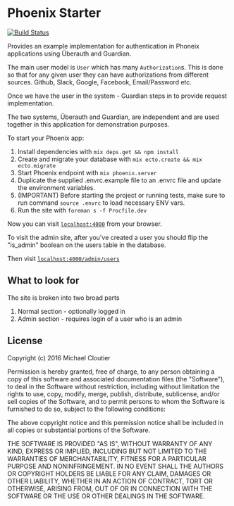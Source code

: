 # Phoenix Starter

[![Build Status](https://travis-ci.org/iNeedThis/phoenix-starter.svg?branch=master)](https://travis-ci.org/iNeedThis/phoenix-starter)

Provides an example implementation for authentication in Phoneix applications
using Überauth and Guardian.

The main user model is `User` which has many `Authorization`s. This is done so
that for any given user they can have authorizations from different sources.
Github, Slack, Google, Facebook, Email/Password etc.

Once we have the user in the system - Guardian steps in to provide request
implementation.

The two systems, Überauth and Guardian, are independent and are used together in
this application for demonstration purposes.

To start your Phoenix app:

  1. Install dependencies with `mix deps.get && npm install`
  2. Create and migrate your database with `mix ecto.create && mix ecto.migrate`
  3. Start Phoenix endpoint with `mix phoenix.server`
  4. Duplicate the supplied .envrc.example file to an .envrc file and update the environment variables.
  5. (IMPORTANT) Before starting the project or running tests, make sure to run command `source .envrc` to load necessary ENV vars.
  5. Run the site with `foreman s -f Procfile.dev`

Now you can visit [`localhost:4000`](http://localhost:4000) from your browser.

To visit the admin site, after you've created a user you should flip the
"is_admin" boolean on the users table in the database.

Then visit [`localhost:4000/admin/users`](http://localhost:4000/admin/users)

## What to look for

The site is broken into two broad parts

1. Normal section - optionally logged in
2. Admin section - requires login of a user who is an admin

## License

Copyright (c) 2016 Michael Cloutier

Permission is hereby granted, free of charge, to any person obtaining
a copy of this software and associated documentation files (the
"Software"), to deal in the Software without restriction, including
without limitation the rights to use, copy, modify, merge, publish,
distribute, sublicense, and/or sell copies of the Software, and to
permit persons to whom the Software is furnished to do so, subject to
the following conditions:

The above copyright notice and this permission notice shall be
included in all copies or substantial portions of the Software.

THE SOFTWARE IS PROVIDED "AS IS", WITHOUT WARRANTY OF ANY KIND,
EXPRESS OR IMPLIED, INCLUDING BUT NOT LIMITED TO THE WARRANTIES OF
MERCHANTABILITY, FITNESS FOR A PARTICULAR PURPOSE AND
NONINFRINGEMENT. IN NO EVENT SHALL THE AUTHORS OR COPYRIGHT HOLDERS BE
LIABLE FOR ANY CLAIM, DAMAGES OR OTHER LIABILITY, WHETHER IN AN ACTION
OF CONTRACT, TORT OR OTHERWISE, ARISING FROM, OUT OF OR IN CONNECTION
WITH THE SOFTWARE OR THE USE OR OTHER DEALINGS IN THE SOFTWARE.
